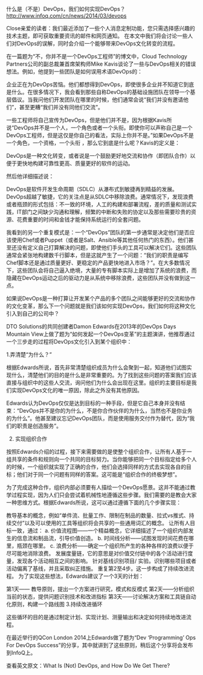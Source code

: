 什么是（不是）DevOps，我们如何实现DevOps？ http://www.infoq.com/cn/news/2014/03/devops

Close亲爱的读者：我们最近添加了一些个人消息定制功能，您只需选择感兴趣的技术主题，即可获取重要资讯的邮件和网页通知。
在本文中我们将会讨论一些人们对DevOps的误解，同时会介绍一个能够带来DevOps文化转变的流程。

在一篇题为“不，你并不是一个DevOps工程师”的博文中，Cloud Technology Partners公司的副总裁兼首席架构师Mike Kavis谈论了一些与DevOps相关的错误想法。例如，他提到一些团队是如何误用术语DevOps的：

企业正在为DevOps苦恼。他们都想得到DevOps，即使很多企业并不知道它到底是什么。在很多情况下，我会看到那些自称DevOps的基础设施团队在领导一个基层倡议。当我问他们开发团队在哪里的时候，他们通常会说“我们并没有邀请他们”，甚至更糟“我们并没有同他们交流”。

一些工程师将自己宣传为DevOps，但是他们并不是，因为根据Kavis所说“DevOps并不是一个人，一个角色或者一个头衔。即使你可以声称自己是一个DevOps工程师，但是这仅是你自己的看法，实际上你并不是。”如果DevOps不是一个角色，一个资格，一个头衔 ，那么它到底是什么呢？Kavis的定义是：

DevOps是一种文化转变，或者说是一个鼓励更好地交流和协作（即团队合作）以便于更快地构建可靠性更高、质量更好的软件的运动。

然后他详细描述说：

DevOps是软件开发生命周期（SDLC）从瀑布式到敏捷再到精益的发展。DevOps超越了敏捷，它的关注点是从SDLC中移除浪费。通常情况下，发现浪费或者瓶颈的形式包括：不一致的环境，人工的构建和部署流程，差的质量和测试实践，IT部门之间缺少沟通和理解，频繁的中断和失败的协定以及那些需要珍贵的资源、花费重要的时间和金钱才能保持系统运行的全套问题。

我看到的另一个重复模式是：一个“DevOps”团队的第一步通常是决定他们是否应该使用Chef或者Puppet（或者是Salt、Ansible等其他任何热门的东西）。他们甚至还没有定义自己打算解决的问题，即使他们手头的工具可以解决它们。这些团队通常会紧张地构建数千行脚本，但是这就产生了一个问题：“我们的职责是编写Chef脚本还是通过质量更好、更稳定的产品更快地进入市场？”。在大多数情况下，这些团队会将自己逼入绝境，大量的专有脚本实际上是增加了系统的浪费，而隐藏在DevOps运动之后的驱动力是从系统中移除浪费，这些团队并没有做到这一点。

如果说DevOps是一种打算让开发某个产品的多个团队之间能够更好的交流和协作的文化变革，那么下一个问题就是我们该如何实现DevOps，我们如何将这种文化引入到自己的公司中？

DTO Solutions的共同创建者Damon Edwards在2013年的DevOps Days Mountain View上做了题为“如何发起一个DevOps变革”的主题演讲，他推荐通过一个三步走的过程将DevOps文化引入到某个组织中：

1.弄清楚“为什么？”

根据Edwards所说，首先非常清楚组织成员为什么会聚到一起，知道他们试图实现什么，清楚他们的目的是什么是非常重要的。为了找到这些问题的答案我们应该直接与组织中的这些人交流，询问他们为什么会出现在这里。组织的主要目标是我们实现DevOps文化的唯一原因，除此之外没有其他原因。

Edwards认为DevOps仅仅是达到目标的一种手段，但是它自己本身并没有结束：“DevOps并不是你的为什么，不是你合作伙伴的为什么，当然也不是你业务的为什么”。他甚至建议忘记DevOps团队，而是使用服务交付作为替代，因为“我们的职责是创造服务”。

2. 实现组织合作

按照Edwards介绍的过程，接下来需要做的是使整个组织合作，让所有人基于一组共享的条件和规则向一个共同的目标努力。当你能够把同一个目标指定给多个人的时候，一个组织就实现了正确的合作，他们会选择同样的方式去实现各自的目标；他们对于同一个问题有同样的答案。这可能是“组织合作的终极梦想”。

为了完成这种合作，组织内部必须要有人描绘一个DevOps愿景。这并不能通过教学过程实现，因为人们只会尝试着机械性地遵循这些步骤。我们需要的是教会大家一种思维方式。根据Edwards所说，这可以通过遵循下面的几个步骤实现：

教导基本的概念，例如“单件流、批量工作、限制在制品的数量、拉式vs推式、持续交付”以及可以使用的工具等组织将会共享的一些通用词汇的概念。
让所有人目标一致，通过： 
a. 价值流程图——一个精益概念，它详细描述了一个组织内部发生的信息流和制品流，引导价值创造。 
b. 时间线分析——试图发现时间花费在哪里，瓶颈在哪里。 
c. 浪费分析——确定一个组织所产生的各种各样的浪费以便于尽可能地消除浪费。
发展度量链，它的意思是对价值交付链中的各个活动进行度量，发现各个活动相互之间的影响。
针对基线识别项目/ 实验。识别哪些项目或者活动偏离了基线，并且采取纠正措施。
重复第2至4步。这一步构成了持续改进流程。
为了实现这些想法，Edwards建议了一个3天的计划：

第1天—— 教导原则，提出一个方案进行研究，模式和反模式
第2天——分析组织当前的状态，提供问题识别技术和改进指标
第3天——讨论解决方案和工具链自动化原则，构建一个路线图
3.持续改进循环

这些循环的目的是通过制定计划、实现计划、测量输出和决定如何持续地改进流程。

在最近举行的QCon London 2014上Edwards做了题为“Dev ‘Programming’ Ops For DevOps Success”的分享，其中就讲到了这些原则，稍后这个分享将会发布到InfoQ上。

查看英文原文：What Is (Not) DevOps, and How Do We Get There?